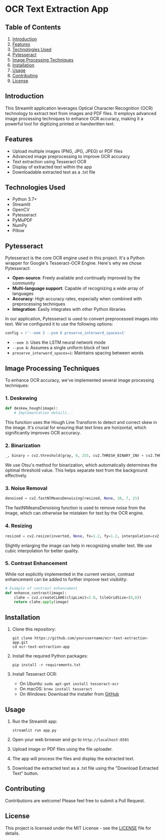 # OCR Text Extraction App

## Table of Contents
1. [Introduction](#introduction)
2. [Features](#features)
3. [Technologies Used](#technologies-used)
4. [Pytesseract](#pytesseract)
5. [Image Processing Techniques](#image-processing-techniques)
6. [Installation](#installation)
7. [Usage](#usage)
8. [Contributing](#contributing)
9. [License](#license)

## Introduction

This Streamlit application leverages Optical Character Recognition (OCR) technology to extract text from images and PDF files. It employs advanced image processing techniques to enhance OCR accuracy, making it a powerful tool for digitizing printed or handwritten text.

## Features

- Upload multiple images (PNG, JPG, JPEG) or PDF files
- Advanced image preprocessing to improve OCR accuracy
- Text extraction using Tesseract OCR
- Display of extracted text within the app
- Downloadable extracted text as a .txt file

## Technologies Used

- Python 3.7+
- Streamlit
- OpenCV
- Pytesseract
- PyMuPDF
- NumPy
- Pillow

## Pytesseract

Pytesseract is the core OCR engine used in this project. It's a Python wrapper for Google's Tesseract-OCR Engine. Here's why we chose Pytesseract:

- **Open-source**: Freely available and continually improved by the community
- **Multi-language support**: Capable of recognizing a wide array of languages
- **Accuracy**: High accuracy rates, especially when combined with preprocessing techniques
- **Integration**: Easily integrates with other Python libraries

In our application, Pytesseract is used to convert preprocessed images into text. We've configured it to use the following options:

```python
config = r'--oem 3 --psm 6 preserve_interword_spaces=1'
```

- `--oem 3`: Uses the LSTM neural network mode
- `--psm 6`: Assumes a single uniform block of text
- `preserve_interword_spaces=1`: Maintains spacing between words

## Image Processing Techniques

To enhance OCR accuracy, we've implemented several image processing techniques:

### 1. Deskewing
```python
def deskew_hough(image):
    # Implementation details...
```
This function uses the Hough Line Transform to detect and correct skew in the image. It's crucial for ensuring that text lines are horizontal, which significantly improves OCR accuracy.

### 2. Binarization
```python
_, binary = cv2.threshold(gray, 0, 255, cv2.THRESH_BINARY_INV + cv2.THRESH_OTSU)
```
We use Otsu's method for binarization, which automatically determines the optimal threshold value. This helps separate text from the background effectively.

### 3. Noise Removal
```python
denoised = cv2.fastNlMeansDenoising(resized, None, 10, 7, 21)
```
The fastNlMeansDenoising function is used to remove noise from the image, which can otherwise be mistaken for text by the OCR engine.

### 4. Resizing
```python
resized = cv2.resize(inverted, None, fx=1.2, fy=1.2, interpolation=cv2.INTER_CUBIC)
```
Slightly enlarging the image can help in recognizing smaller text. We use cubic interpolation for better quality.

### 5. Contrast Enhancement
While not explicitly implemented in the current version, contrast enhancement can be added to further improve text visibility:

```python
# Example of contrast enhancement
def enhance_contrast(image):
    clahe = cv2.createCLAHE(clipLimit=2.0, tileGridSize=(8,8))
    return clahe.apply(image)
```

## Installation

1. Clone this repository:
   ```
   git clone https://github.com/yourusername/ocr-text-extraction-app.git
   cd ocr-text-extraction-app
   ```

2. Install the required Python packages:
   ```
   pip install -r requirements.txt
   ```

3. Install Tesseract OCR:
   - On Ubuntu: `sudo apt-get install tesseract-ocr`
   - On macOS: `brew install tesseract`
   - On Windows: Download the installer from [GitHub](https://github.com/UB-Mannheim/tesseract/wiki)

## Usage

1. Run the Streamlit app:
   ```
   streamlit run app.py
   ```

2. Open your web browser and go to `http://localhost:8501`

3. Upload image or PDF files using the file uploader.

4. The app will process the files and display the extracted text.

5. Download the extracted text as a .txt file using the "Download Extracted Text" button.

## Contributing

Contributions are welcome! Please feel free to submit a Pull Request.

## License

This project is licensed under the MIT License - see the [LICENSE](LICENSE) file for details.
